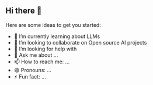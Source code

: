 ## Hi there 👋

Here are some ideas to get you started:

- 🌱 I’m currently learning about LLMs
- 👯 I’m looking to collaborate on Open source AI projects
- 🤔 I’m looking for help with 
- 💬 Ask me about ...
- 📫 How to reach me: ...
- 😄 Pronouns: ...
- ⚡ Fun fact: ...

